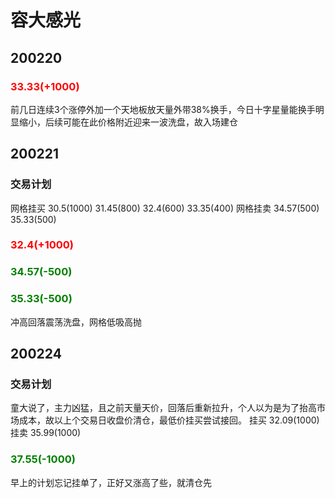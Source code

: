 # 容大感光
## 200220   
### <font color=red>33.33(+1000)</font>
前几日连续3个涨停外加一个天地板放天量外带38%换手，今日十字星量能换手明显缩小，后续可能在此价格附近迎来一波洗盘，故入场建仓

## 200221
### 交易计划
网格挂买 30.5(1000) 31.45(800) 32.4(600) 33.35(400)
网格挂卖 34.57(500) 35.33(500)
### <font color=red>32.4(+1000)</font>
### <font color=green>34.57(-500)</font>
### <font color=green>35.33(-500)</font>
冲高回落震荡洗盘，网格低吸高抛

## 200224
### 交易计划
童大说了，主力凶猛，且之前天量天价，回落后重新拉升，个人以为是为了抬高市场成本，故以上个交易日收盘价清仓，最低价挂买尝试接回。
挂买 32.09(1000)
挂卖 35.99(1000)
### <font color=green>37.55(-1000)</font>
早上的计划忘记挂单了，正好又涨高了些，就清仓先